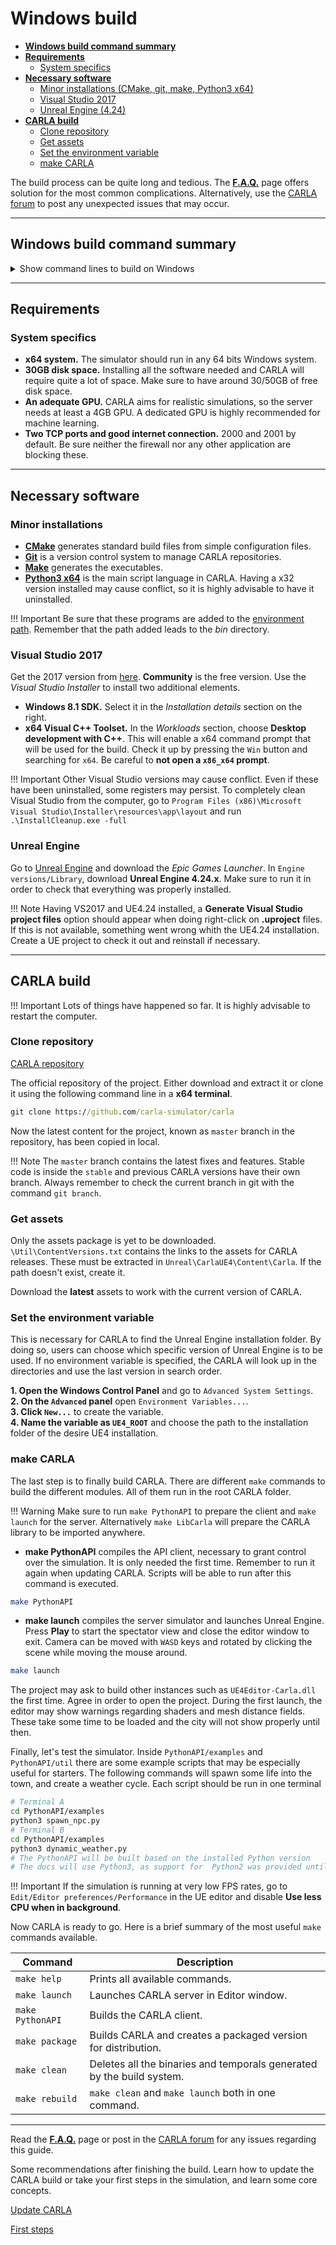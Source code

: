 # Windows build

*   [__Windows build command summary__](#windows-build-command-summary)  
*   [__Requirements__](#requirements)  
	*   [System specifics](#system-specifics)  
*   [__Necessary software__](#necessary-software)  
	*   [Minor installations (CMake, git, make, Python3 x64)](#minor-installations)  
	*   [Visual Studio 2017](#visual-studio-2017)  
	*   [Unreal Engine (4.24)](#unreal-engine)  
*   [__CARLA build__](#carla-build)  
	*   [Clone repository](#clone-repository)  
	*   [Get assets](#get-assets)  
	*   [Set the environment variable](#set-the-environment-variable)  
	*   [make CARLA](#make-carla)  

The build process can be quite long and tedious. The **[F.A.Q.](build_faq.md)** page offers solution for the most common complications. Alternatively, use the [CARLA forum](https://forum.carla.org/c/installation-issues/linux) to post any unexpected issues that may occur.  

---
## Windows build command summary 

<details>
<summary> Show command lines to build on Windows</summary>
<br>
To execute the <code>make</code> commands below, you <b>must</b> use the Visual Studio 2017 native console x64 <b>with</b> administrator rights, otherwise you may be getting permission errors.

```sh
# Make sure to meet the minimum requirements.

# Necessary software: 
#   CMake
#   Git
#   Make
#   Python3 x64
#   Unreal Engine 4.24
#   Visual Studio 2017 with Windows 8.1 SDK and x64 Visual C++ Toolset.

# Set environment variables for the software

# Clone the CARLA repository
git clone https://github.com/carla-simulator/carla

# make the CARLA client and the CARLA server
make PythonAPI
make launch

# Press play in the Editor to initialize the server
# Run example scripts to test CARLA
# Terminal A 
cd PythonAPI/examples
python3 spawn_npc.py 
# Terminal B
cd PythonAPI/examples
python3 dynamic_weather.py 
# The PythonAPI will be built based on the installed Python version
# The docs will use Python3, as support for  Python2 was provided until 0.9.10 (not included)

```
</details>

---
## Requirements

### System specifics

* __x64 system.__ The simulator should run in any 64 bits Windows system.  
* __30GB disk space.__ Installing all the software needed and CARLA will require quite a lot of space. Make sure to have around 30/50GB of free disk space.  
* __An adequate GPU.__ CARLA aims for realistic simulations, so the server needs at least a 4GB GPU. A dedicated GPU is highly recommended for machine learning. 
* __Two TCP ports and good internet connection.__ 2000 and 2001 by default. Be sure neither the firewall nor any other application are blocking these. 

---
## Necessary software
### Minor installations

* [__CMake__](https://cmake.org/download/) generates standard build files from simple configuration files.  
* [__Git__](https://git-scm.com/downloads) is a version control system to manage CARLA repositories.  
* [__Make__](http://gnuwin32.sourceforge.net/packages/make.htm) generates the executables.  
* [__Python3 x64__](https://www.python.org/downloads/) is the main script language in CARLA. Having a x32 version installed may cause conflict, so it is highly advisable to have it uninstalled.  

!!! Important
    Be sure that these programs are added to the [environment path](https://www.java.com/en/download/help/path.xml). Remember that the path added leads to the _bin_ directory.  


### Visual Studio 2017

Get the 2017 version from [here](https://developerinsider.co/download-visual-studio-2017-web-installer-iso-community-professional-enterprise/). __Community__ is the free version. Use the _Visual Studio Installer_ to install two additional elements. 

* __Windows 8.1 SDK.__ Select it in the _Installation details_ section on the right.  
* __x64 Visual C++ Toolset.__ In the _Workloads_ section, choose __Desktop development with C++__. This will enable a x64 command prompt that will be used for the build. Check it up by pressing the `Win` button and searching for `x64`. Be careful to __not open a `x86_x64` prompt__.  

!!! Important
    Other Visual Studio versions may cause conflict. Even if these have been uninstalled, some registers may persist. To completely clean Visual Studio from the computer, go to `Program Files (x86)\Microsoft Visual Studio\Installer\resources\app\layout` and run `.\InstallCleanup.exe -full`  

### Unreal Engine

Go to [Unreal Engine](https://www.unrealengine.com/download) and download the _Epic Games Launcher_. In `Engine versions/Library`, download __Unreal Engine 4.24.x__. Make sure to run it in order to check that everything was properly installed.  

!!! Note 
    Having VS2017 and UE4.24 installed, a __Generate Visual Studio project files__ option should appear when doing right-click on __.uproject__ files. If this is not available, something went wrong whith the UE4.24 installation. Create a UE project to check it out and reinstall if necessary. 

---
## CARLA build

!!! Important
    Lots of things have happened so far. It is highly advisable to restart the computer.  

### Clone repository

<div class="build-buttons">
<p>
<a href="https://github.com/carla-simulator/carla" target="_blank" class="btn btn-neutral" title="Go to the CARLA repository">
<span class="icon icon-github"></span> CARLA repository</a>
</p>
</div>

The official repository of the project. Either download and extract it or clone it using the following command line in a **x64 terminal**.

```cmd
git clone https://github.com/carla-simulator/carla
```

Now the latest content for the project, known as `master` branch in the repository, has been copied in local. 

!!! Note
    The `master` branch contains the latest fixes and features. Stable code is inside the `stable` and previous CARLA versions have their own branch. Always remember to check the current branch in git with the command `git branch`. 

### Get assets

Only the assets package is yet to be downloaded. `\Util\ContentVersions.txt` contains the links to the assets for CARLA releases. These must be extracted in `Unreal\CarlaUE4\Content\Carla`. If the path doesn't exist, create it.  

Download the __latest__ assets to work with the current version of CARLA.

### Set the environment variable

This is necessary for CARLA to find the Unreal Engine installation folder. By doing so, users can choose which specific version of Unreal Engine is to be used. If no environment variable is specified, the CARLA will look up in the directories and use the last version in search order.  

__1.   Open the Windows Control Panel__ and go to `Advanced System Settings`.  
__2.   On the `Advanced` panel__ open `Environment Variables...`.  
__3.   Click `New...`__ to create the variable.  
__4.   Name the variable as `UE4_ROOT`__ and choose the path to the installation folder of the desire UE4 installation.  


### make CARLA

The last step is to finally build CARLA. There are different `make` commands to build the different modules. All of them run in the root CARLA folder.

!!! Warning
    Make sure to run `make PythonAPI` to prepare the client and `make launch` for the server.
    Alternatively `make LibCarla` will prepare the CARLA library to be imported anywhere.

* __make PythonAPI__ compiles the API client, necessary to grant control over the simulation. It is only needed the first time. Remember to run it again when updating CARLA. Scripts will be able to run after this command is executed.  
```sh
make PythonAPI
```

* __make launch__ compiles the server simulator and launches Unreal Engine. Press **Play** to start the spectator view and close the editor window to exit. Camera can be moved with `WASD` keys and rotated by clicking the scene while moving the mouse around.  
```sh
make launch
```
The project may ask to build other instances such as `UE4Editor-Carla.dll` the first time. Agree in order to open the project. During the first launch, the editor may show warnings regarding shaders and mesh distance fields. These take some time to be loaded and the city will not show properly until then.


Finally, let's test the simulator. Inside `PythonAPI/examples` and `PythonAPI/util` there are some example scripts that may be especially useful for starters. The following commands will spawn some life into the town, and create a weather cycle. Each script should be run in one terminal 

```sh
# Terminal A 
cd PythonAPI/examples
python3 spawn_npc.py  
# Terminal B
cd PythonAPI/examples
python3 dynamic_weather.py 
# The PythonAPI will be built based on the installed Python version
# The docs will use Python3, as support for  Python2 was provided until 0.9.10 (not included)
```

!!! Important
    If the simulation is running at very low FPS rates, go to `Edit/Editor preferences/Performance` in the UE editor and disable __Use less CPU when in background__.

Now CARLA is ready to go. Here is a brief summary of the most useful `make` commands available.  

<table class ="defTable">
<thead>
<th>Command</th>
<th>Description</th>
</thead>
<tbody>
<td><code>make help</code> </td>
<td>Prints all available commands.</td>
</tr>
<tr>
<td><code>make launch</code></td>
<td>Launches CARLA server in Editor window.</td>
</tr>
<tr>
<td><code>make PythonAPI</code></td>
<td>Builds the CARLA client.</td>
</tr>
<tr>
<td><code>make package</code></td>
<td>Builds CARLA and creates a packaged version for distribution.</td>
</tr>
<tr>
<td><code>make clean</code></td>
<td>Deletes all the binaries and temporals generated by the build system.</td>
</tr>
<tr>
<td><code>make rebuild</code></td>
<td><code>make clean</code> and <code>make launch</code> both in one command.</td>
</tbody>
</table>

---

Read the **[F.A.Q.](build_faq.md)** page or post in the [CARLA forum](https://forum.carla.org/c/installation-issues/linux) for any issues regarding this guide.  

Some recommendations after finishing the build. Learn how to update the CARLA build or take your first steps in the simulation, and learn some core concepts.  
<div class="build-buttons">

<p>
<a href="../build_update" target="_blank" class="btn btn-neutral" title="Learn how to update the build">
Update CARLA</a>
</p>

<p>
<a href="../core_concepts" target="_blank" class="btn btn-neutral" title="Learn about CARLA core concepts">
First steps</a>
</p>

</div>



